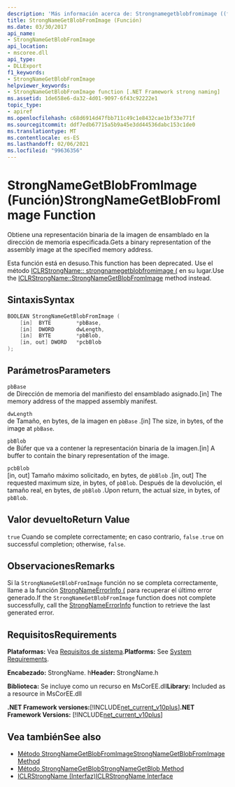 ```yaml
---
description: 'Más información acerca de: Strongnamegetblobfromimage ((función)'
title: StrongNameGetBlobFromImage (Función)
ms.date: 03/30/2017
api_name:
- StrongNameGetBlobFromImage
api_location:
- mscoree.dll
api_type:
- DLLExport
f1_keywords:
- StrongNameGetBlobFromImage
helpviewer_keywords:
- StrongNameGetBlobFromImage function [.NET Framework strong naming]
ms.assetid: 1de658e6-da32-4d01-9097-6f43c92222e1
topic_type:
- apiref
ms.openlocfilehash: c68d6914d47fbb711c49c1e8432cae1bf33e771f
ms.sourcegitcommit: ddf7edb67715a5b9a45e3dd44536dabc153c1de0
ms.translationtype: MT
ms.contentlocale: es-ES
ms.lasthandoff: 02/06/2021
ms.locfileid: "99636356"
---
```

# <a name="strongnamegetblobfromimage-function"></a><span data-ttu-id="d6ca2-103">StrongNameGetBlobFromImage (Función)</span><span class="sxs-lookup"><span data-stu-id="d6ca2-103">StrongNameGetBlobFromImage Function</span></span>

<span data-ttu-id="d6ca2-104">Obtiene una representación binaria de la imagen de ensamblado en la dirección de memoria especificada.</span><span class="sxs-lookup"><span data-stu-id="d6ca2-104">Gets a binary representation of the assembly image at the specified memory address.</span></span>  
  
 <span data-ttu-id="d6ca2-105">Esta función está en desuso.</span><span class="sxs-lookup"><span data-stu-id="d6ca2-105">This function has been deprecated.</span></span> <span data-ttu-id="d6ca2-106">Use el método [ICLRStrongName:: strongnamegetblobfromimage (](../hosting/iclrstrongname-strongnamegetblobfromimage-method.md) en su lugar.</span><span class="sxs-lookup"><span data-stu-id="d6ca2-106">Use the [ICLRStrongName::StrongNameGetBlobFromImage](../hosting/iclrstrongname-strongnamegetblobfromimage-method.md) method instead.</span></span>  
  
## <a name="syntax"></a><span data-ttu-id="d6ca2-107">Sintaxis</span><span class="sxs-lookup"><span data-stu-id="d6ca2-107">Syntax</span></span>  
  
```cpp  
BOOLEAN StrongNameGetBlobFromImage (  
    [in]  BYTE        *pbBase,  
    [in]  DWORD       dwLength,  
    [in]  BYTE        *pbBlob,  
    [in, out] DWORD   *pcbBlob  
);  
```  
  
## <a name="parameters"></a><span data-ttu-id="d6ca2-108">Parámetros</span><span class="sxs-lookup"><span data-stu-id="d6ca2-108">Parameters</span></span>  

 `pbBase`  
 <span data-ttu-id="d6ca2-109">de Dirección de memoria del manifiesto del ensamblado asignado.</span><span class="sxs-lookup"><span data-stu-id="d6ca2-109">[in] The memory address of the mapped assembly manifest.</span></span>  
  
 `dwLength`  
 <span data-ttu-id="d6ca2-110">de Tamaño, en bytes, de la imagen en `pbBase` .</span><span class="sxs-lookup"><span data-stu-id="d6ca2-110">[in] The size, in bytes, of the image at `pbBase`.</span></span>  
  
 `pbBlob`  
 <span data-ttu-id="d6ca2-111">de Búfer que va a contener la representación binaria de la imagen.</span><span class="sxs-lookup"><span data-stu-id="d6ca2-111">[in] A buffer to contain the binary representation of the image.</span></span>  
  
 `pcbBlob`  
 <span data-ttu-id="d6ca2-112">[in, out] Tamaño máximo solicitado, en bytes, de `pbBlob` .</span><span class="sxs-lookup"><span data-stu-id="d6ca2-112">[in, out] The requested maximum size, in bytes, of `pbBlob`.</span></span> <span data-ttu-id="d6ca2-113">Después de la devolución, el tamaño real, en bytes, de `pbBlob` .</span><span class="sxs-lookup"><span data-stu-id="d6ca2-113">Upon return, the actual size, in bytes, of `pbBlob`.</span></span>  
  
## <a name="return-value"></a><span data-ttu-id="d6ca2-114">Valor devuelto</span><span class="sxs-lookup"><span data-stu-id="d6ca2-114">Return Value</span></span>  

 <span data-ttu-id="d6ca2-115">`true` Cuando se complete correctamente; en caso contrario, `false` .</span><span class="sxs-lookup"><span data-stu-id="d6ca2-115">`true` on successful completion; otherwise, `false`.</span></span>  
  
## <a name="remarks"></a><span data-ttu-id="d6ca2-116">Observaciones</span><span class="sxs-lookup"><span data-stu-id="d6ca2-116">Remarks</span></span>  

 <span data-ttu-id="d6ca2-117">Si la `StrongNameGetBlobFromImage` función no se completa correctamente, llame a la función [StrongNameErrorInfo (](strongnameerrorinfo-function.md) para recuperar el último error generado.</span><span class="sxs-lookup"><span data-stu-id="d6ca2-117">If the `StrongNameGetBlobFromImage` function does not complete successfully, call the [StrongNameErrorInfo](strongnameerrorinfo-function.md) function to retrieve the last generated error.</span></span>  
  
## <a name="requirements"></a><span data-ttu-id="d6ca2-118">Requisitos</span><span class="sxs-lookup"><span data-stu-id="d6ca2-118">Requirements</span></span>  

 <span data-ttu-id="d6ca2-119">**Plataformas:** Vea [Requisitos de sistema](../../get-started/system-requirements.md).</span><span class="sxs-lookup"><span data-stu-id="d6ca2-119">**Platforms:** See [System Requirements](../../get-started/system-requirements.md).</span></span>  
  
 <span data-ttu-id="d6ca2-120">**Encabezado:** StrongName. h</span><span class="sxs-lookup"><span data-stu-id="d6ca2-120">**Header:** StrongName.h</span></span>  
  
 <span data-ttu-id="d6ca2-121">**Biblioteca:** Se incluye como un recurso en MsCorEE.dll</span><span class="sxs-lookup"><span data-stu-id="d6ca2-121">**Library:** Included as a resource in MsCorEE.dll</span></span>  
  
 <span data-ttu-id="d6ca2-122">**.NET Framework versiones:**[!INCLUDE[net_current_v10plus](../../../../includes/net-current-v10plus-md.md)]</span><span class="sxs-lookup"><span data-stu-id="d6ca2-122">**.NET Framework Versions:** [!INCLUDE[net_current_v10plus](../../../../includes/net-current-v10plus-md.md)]</span></span>  
  
## <a name="see-also"></a><span data-ttu-id="d6ca2-123">Vea también</span><span class="sxs-lookup"><span data-stu-id="d6ca2-123">See also</span></span>

- [<span data-ttu-id="d6ca2-124">Método StrongNameGetBlobFromImage</span><span class="sxs-lookup"><span data-stu-id="d6ca2-124">StrongNameGetBlobFromImage Method</span></span>](../hosting/iclrstrongname-strongnamegetblobfromimage-method.md)
- [<span data-ttu-id="d6ca2-125">Método StrongNameGetBlob</span><span class="sxs-lookup"><span data-stu-id="d6ca2-125">StrongNameGetBlob Method</span></span>](../hosting/iclrstrongname-strongnamegetblob-method.md)
- [<span data-ttu-id="d6ca2-126">ICLRStrongName (Interfaz)</span><span class="sxs-lookup"><span data-stu-id="d6ca2-126">ICLRStrongName Interface</span></span>](../hosting/iclrstrongname-interface.md)
